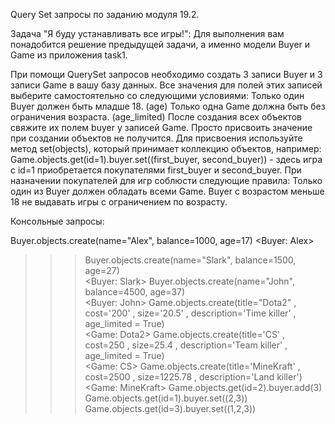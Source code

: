 Query Set запросы по заданию модуля 19.2.

Задача "Я буду устанавливать все игры!":
Для выполнения вам понадобится решение предыдущей задачи, а именно модели Buyer и Game из приложения task1.

При помощи QuerySet запросов необходимо создать 3 записи Buyer и 3 записи Game в вашу базу данных.
Все значения для полей этих записей выберите самостоятельно со следующими условиями:
Только один Buyer должен быть младше 18. (age)
Только одна Game должна быть без ограничения возраста. (age_limited)
После создания всех объектов свяжите их полем buyer у записей Game. Просто присвоить значение при создании объектов не получится. Для присвоения используйте метод set(objects), который принимает коллекцию объектов, например:
Game.objects.get(id=1).buyer.set((first_buyer, second_buyer)) - здесь игра c id=1 приобретается покупателями first_buyer и second_buyer.
При назначении покупателей для игр соблюсти следующие правила:
Только один из Buyer должен обладать всеми Game.
Buyer с возрастом меньше 18 не выдавать игры с ограничением по возрасту.

 Консольные запросы:
 
 Buyer.objects.create(name="Alex", balance=1000, age=17)
<Buyer: Alex>
>>> Buyer.objects.create(name="Slark", balance=1500, age=27)  
<Buyer: Slark>
>>> Buyer.objects.create(name="John", balance=4500, age=37)  
<Buyer: John>
>>> Game.objects.create(title="Dota2" , cost='200' , size='20.5' , description='Time killer' , age_limited = True)  
<Game: Dota2>
>>> Game.objects.create(title='CS' , cost=250 , size=25.4 , description='Team killer' , age_limited = True)        
<Game: CS>
>>> Game.objects.create(title='MineKraft' , cost=2500 , size=1225.78 , description='Land killer')           
<Game: MineKraft>
Game.objects.get(id=2).buyer.add(3)
>>> Game.objects.get(id=1).buyer.set((2,3))                    
>>> Game.objects.get(id=3).buyer.set((1,2,3))
